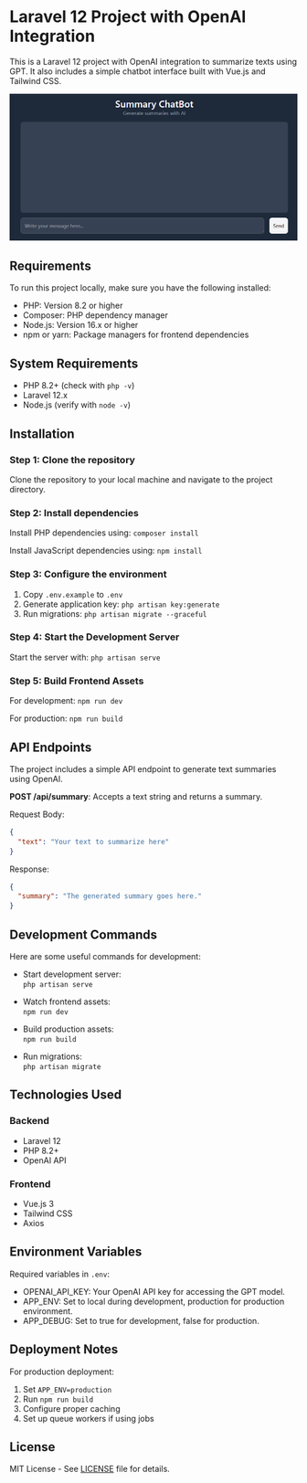 # Laravel 12 Project with OpenAI Integration

This is a Laravel 12 project with OpenAI integration to summarize texts using GPT. It also includes a simple chatbot interface built with Vue.js and Tailwind CSS.

![Alt text](/public/img/image.png)

## Requirements

To run this project locally, make sure you have the following installed:

- PHP: Version 8.2 or higher
- Composer: PHP dependency manager
- Node.js: Version 16.x or higher
- npm or yarn: Package managers for frontend dependencies

## System Requirements

- PHP 8.2+ (check with `php -v`)
- Laravel 12.x
- Node.js (verify with `node -v`)

## Installation

### Step 1: Clone the repository

Clone the repository to your local machine and navigate to the project directory.

### Step 2: Install dependencies

Install PHP dependencies using:
`composer install`

Install JavaScript dependencies using:
`npm install`

### Step 3: Configure the environment

1. Copy `.env.example` to `.env`
2. Generate application key: `php artisan key:generate`
3. Run migrations: `php artisan migrate --graceful`

### Step 4: Start the Development Server

Start the server with:
`php artisan serve`

### Step 5: Build Frontend Assets

For development:
`npm run dev`

For production:
`npm run build`

## API Endpoints

The project includes a simple API endpoint to generate text summaries using OpenAI.

**POST /api/summary**: Accepts a text string and returns a summary.

Request Body:
```json
{
  "text": "Your text to summarize here"
}
```

Response:
```json
{
  "summary": "The generated summary goes here."
}
```

## Development Commands

Here are some useful commands for development:

- Start development server:  
  `php artisan serve`

- Watch frontend assets:  
  `npm run dev`

- Build production assets:  
  `npm run build`

- Run migrations:  
  `php artisan migrate`

## Technologies Used

### Backend
- Laravel 12
- PHP 8.2+
- OpenAI API

### Frontend
- Vue.js 3
- Tailwind CSS
- Axios

## Environment Variables

Required variables in `.env`:
- OPENAI_API_KEY: Your OpenAI API key for accessing the GPT model.
- APP_ENV: Set to local during development, production for production environment.
- APP_DEBUG: Set to true for development, false for production.

## Deployment Notes

For production deployment:
1. Set `APP_ENV=production`
2. Run `npm run build`
3. Configure proper caching
4. Set up queue workers if using jobs

## License

MIT License - See [LICENSE](LICENSE) file for details.
